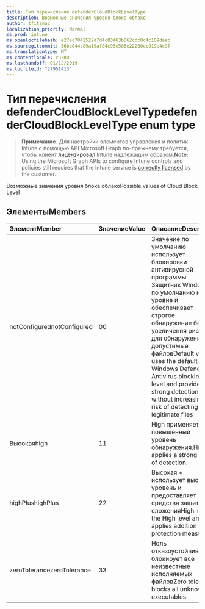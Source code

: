 ```yaml
---
title: Тип перечисления defenderCloudBlockLevelType
description: Возможные значения уровня блока облако
author: tfitzmac
localization_priority: Normal
ms.prod: intune
ms.openlocfilehash: e27ec7042522d7d4c83463b062cdc0c4c109daeb
ms.sourcegitcommit: 36be044c89a19af84c93e586e22200ec919e4c9f
ms.translationtype: MT
ms.contentlocale: ru-RU
ms.lasthandoff: 01/12/2019
ms.locfileid: "27951413"
---
```

# <a name="defendercloudblockleveltype-enum-type"></a><span data-ttu-id="143e6-103">Тип перечисления defenderCloudBlockLevelType</span><span class="sxs-lookup"><span data-stu-id="143e6-103">defenderCloudBlockLevelType enum type</span></span>

> <span data-ttu-id="143e6-104">**Примечание.** Для настройки элементов управления и политик Intune с помощью API Microsoft Graph по-прежнему требуется, чтобы клиент [лицензировал](https://go.microsoft.com/fwlink/?linkid=839381) Intune надлежащим образом.</span><span class="sxs-lookup"><span data-stu-id="143e6-104">**Note:** Using the Microsoft Graph APIs to configure Intune controls and policies still requires that the Intune service is [correctly licensed](https://go.microsoft.com/fwlink/?linkid=839381) by the customer.</span></span>

<span data-ttu-id="143e6-105">Возможные значения уровня блока облако</span><span class="sxs-lookup"><span data-stu-id="143e6-105">Possible values of Cloud Block Level</span></span>
## <a name="members"></a><span data-ttu-id="143e6-106">Элементы</span><span class="sxs-lookup"><span data-stu-id="143e6-106">Members</span></span>
|<span data-ttu-id="143e6-107">Элемент</span><span class="sxs-lookup"><span data-stu-id="143e6-107">Member</span></span>|<span data-ttu-id="143e6-108">Значение</span><span class="sxs-lookup"><span data-stu-id="143e6-108">Value</span></span>|<span data-ttu-id="143e6-109">Описание</span><span class="sxs-lookup"><span data-stu-id="143e6-109">Description</span></span>|
|:---|:---|:---|
|<span data-ttu-id="143e6-110">notConfigured</span><span class="sxs-lookup"><span data-stu-id="143e6-110">notConfigured</span></span>|<span data-ttu-id="143e6-111">0</span><span class="sxs-lookup"><span data-stu-id="143e6-111">0</span></span>|<span data-ttu-id="143e6-112">Значение по умолчанию использует блокировки антивирусной программы Защитник Windows по умолчанию на уровне и обеспечивает строгое обнаружение без увеличения риска для обнаружения допустимые файлов</span><span class="sxs-lookup"><span data-stu-id="143e6-112">Default value, uses the default Windows Defender Antivirus blocking level and provides strong detection without increasing the risk of detecting legitimate files</span></span>|
|<span data-ttu-id="143e6-113">Высокая</span><span class="sxs-lookup"><span data-stu-id="143e6-113">high</span></span>|<span data-ttu-id="143e6-114">1</span><span class="sxs-lookup"><span data-stu-id="143e6-114">1</span></span>|<span data-ttu-id="143e6-115">High применяется повышенный уровень обнаружения.</span><span class="sxs-lookup"><span data-stu-id="143e6-115">High applies a strong level of detection.</span></span>|
|<span data-ttu-id="143e6-116">highPlus</span><span class="sxs-lookup"><span data-stu-id="143e6-116">highPlus</span></span>|<span data-ttu-id="143e6-117">2</span><span class="sxs-lookup"><span data-stu-id="143e6-117">2</span></span>|<span data-ttu-id="143e6-118">Высокая + использует высокий уровень и предоставляет средства защиты сложения</span><span class="sxs-lookup"><span data-stu-id="143e6-118">High + uses the High level and applies addition protection measures</span></span>|
|<span data-ttu-id="143e6-119">zeroTolerance</span><span class="sxs-lookup"><span data-stu-id="143e6-119">zeroTolerance</span></span>|<span data-ttu-id="143e6-120">3</span><span class="sxs-lookup"><span data-stu-id="143e6-120">3</span></span>|<span data-ttu-id="143e6-121">Ноль отказоустойчивости блокирует все неизвестные исполняемых файлов</span><span class="sxs-lookup"><span data-stu-id="143e6-121">Zero tolerance blocks all unknown executables</span></span>|



